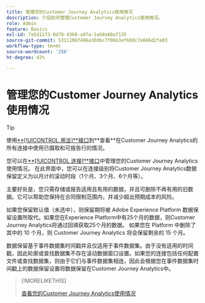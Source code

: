 ```yaml
---
title: 管理您的Customer Journey Analytics使用情况
description: 介绍如何管理Customer Journey Analytics使用情况。
role: Admin
feature: Basics
exl-id: 7a5d1173-8d78-4360-a97a-1ab0a60af135
source-git-commit: 5311106f486a30dbc7f06b3ef60dc7e666d2fe03
workflow-type: tm+mt
source-wordcount: '256'
ht-degree: 42%

---
```


# 管理您的Customer Journey Analytics使用情况

>[!TIP]
>
>使用[**[!UICONTROL 用法&#x200B;]**接口](/help/connections/manage-connections.md#usage)到**&#x200B;查看&#x200B;**在Customer Journey Analytics的所有连接中使用已摄取和可报告行的情况。



您可以在[**[!UICONTROL 连接&#x200B;]**接口](/help/connections/create-connection.md)中管理您的Customer Journey Analytics使用情况。 在此界面中，您可以在连接级别将Customer Journey Analytics数据保留定义为以月计的滚动时段（1个月、3个月、6个月等）。

主要好处是，您只需存储或报告适用且有用的数据，并且可删除不再有用的旧数据。它可以帮助您保持在合同限制范围内，并减少超出预期成本的风险。

如果您保留默认值（未选中），则保留期将被 Adobe Experience Platform 数据保留设置所取代。如果您在Experience Platform中有25个月的数据，则Customer Journey Analytics将通过回填获取25个月的数据。 如果您在 Platform 中删除了其中的 10 个月，则 Customer Journey Analytics 将会保留剩余的 15 个月。

数据保留基于事件数据集时间戳并且仅适用于事件数据集。由于没有适用的时间戳，因此轮廓或查找数据集不存在滚动数据窗口设置。如果您的连接包括任何配置文件或查找数据集，则由于它们与事件数据集相连，因此会根据您在事件数据集时间戳上的数据保留设置将数据保留在Customer Journey Analytics中。


>[!MORELIKETHIS]
>
>[查看您的Customer Journey Analytics使用情况](/help/connections/manage-connections.md#usage)

